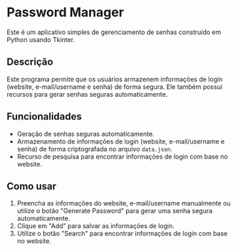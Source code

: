 # Password Manager

Este é um aplicativo simples de gerenciamento de senhas construído em Python usando Tkinter.

## Descrição

Este programa permite que os usuários armazenem informações de login (website, e-mail/username e senha) de forma segura. Ele também possui recursos para gerar senhas seguras automaticamente.

## Funcionalidades

- Geração de senhas seguras automaticamente.
- Armazenamento de informações de login (website, e-mail/username e senha) de forma criptografada no arquivo `data.json`.
- Recurso de pesquisa para encontrar informações de login com base no website.

## Como usar

1. Preencha as informações do website, e-mail/username manualmente ou utilize o botão "Generate Password" para gerar uma senha segura automaticamente.
2. Clique em "Add" para salvar as informações de login.
3. Utilize o botão "Search" para encontrar informações de login com base no website.

